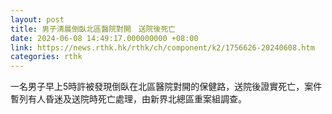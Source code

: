 ```yaml
---
layout: post
title: 男子清晨倒臥北區醫院對開　送院後死亡
date: 2024-06-08 14:49:17.000000000 +08:00
link: https://news.rthk.hk/rthk/ch/component/k2/1756626-20240608.htm
categories: rthk
---
```


一名男子早上5時許被發現倒臥在北區醫院對開的保健路，送院後證實死亡，案件暫列有人昏迷及送院時死亡處理，由新界北總區重案組調查。
